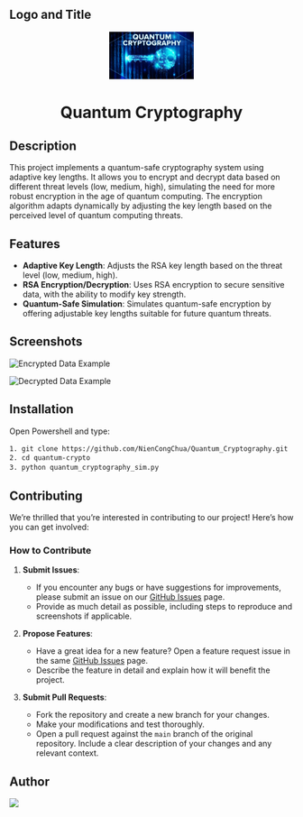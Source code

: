 ## Logo and Title

<div align="center">
   <img src="./images/Atos-cryptographie.jpg" width="150px" alt="Project Logo" />
    <h1>Quantum Cryptography</h1>
</div>

## Description

This project implements a quantum-safe cryptography system using adaptive key lengths. It allows you to encrypt and decrypt data based on different threat levels (low, medium, high), simulating the need for more robust encryption in the age of quantum computing. The encryption algorithm adapts dynamically by adjusting the key length based on the perceived level of quantum computing threats.


## Features

- **Adaptive Key Length**: Adjusts the RSA key length based on the threat level (low, medium, high).
- **RSA Encryption/Decryption**: Uses RSA encryption to secure sensitive data, with the ability to modify key strength.
- **Quantum-Safe Simulation**: Simulates quantum-safe encryption by offering adjustable key lengths suitable for future quantum threats.

## Screenshots

![Encrypted Data Example](/images/encrypted-data.png)

![Decrypted Data Example](/images/decrypted-data.png)

## Installation

Open Powershell and type:

```bash
1. git clone https://github.com/NienCongChua/Quantum_Cryptography.git
2. cd quantum-crypto
3. python quantum_cryptography_sim.py
```

## Contributing

We’re thrilled that you’re interested in contributing to our project! Here’s how you can get involved:

### How to Contribute

1. **Submit Issues**:
   - If you encounter any bugs or have suggestions for improvements, please submit an issue on our [GitHub Issues](https://github.com/NienCongChua/Quantum_Cryptography/issues) page.
    - Provide as much detail as possible, including steps to reproduce and screenshots if applicable.

2. **Propose Features**:
   - Have a great idea for a new feature? Open a feature request issue in the same [GitHub Issues](https://github.com/your-repo/issues) page.
    - Describe the feature in detail and explain how it will benefit the project.

3. **Submit Pull Requests**:
   - Fork the repository and create a new branch for your changes.
   - Make your modifications and test thoroughly.
   - Open a pull request against the `main` branch of the original repository. Include a clear description of your changes and any relevant context.

## Author
<a href="https://github.com/NienCongChua/Quantum_Cryptography/graphs/contributors">
  <img src="https://contrib.rocks/image?repo=NienCongChua/Quantum_Cryptography" />
</a>